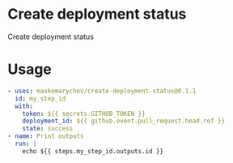 # Create deployment status

Create deployment status

# Usage


```yaml
- uses: maxkomarychev/create-deployment-status@0.1.1
  id: my_step_id
  with:
    token: ${{ secrets.GITHUB_TOKEN }}
    deployment_id: ${{ github.event.pull_request.head.ref }}
    state: success
- name: Print outputs
  run: |
    echo ${{ steps.my_step_id.outputs.id }}
```
